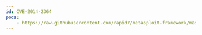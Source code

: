 ```yaml
---
id: CVE-2014-2364
pocs:
    - https://raw.githubusercontent.com/rapid7/metasploit-framework/master/modules/exploits/windows/browser/advantech_webaccess_dvs_getcolor.rb
---
```

